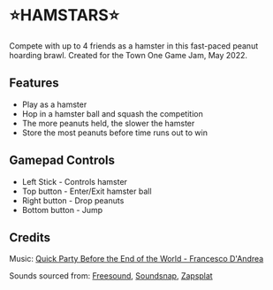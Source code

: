# ⭐HAMSTARS⭐

Compete with up to 4 friends as a hamster in this fast-paced peanut hoarding brawl. Created for the Town One Game Jam, May 2022.

## Features
- Play as a hamster
- Hop in a hamster ball and squash the competition
- The more peanuts held, the slower the hamster
- Store the most peanuts before time runs out to win

## Gamepad Controls
- Left Stick - Controls hamster
- Top button - Enter/Exit hamster ball
- Right button - Drop peanuts
- Bottom button - Jump

## Credits

Music: [Quick Party Before the End of the World - Francesco D'Andrea](https://artlist.io/song/33738/quick-party-before-the-end-of-the-world)

Sounds sourced from: [Freesound](https://freesound.org/), [Soundsnap](https://www.soundsnap.com/), [Zapsplat](https://www.zapsplat.com/)
